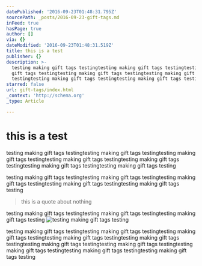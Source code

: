 ```yaml
---
datePublished: '2016-09-23T01:48:31.795Z'
sourcePath: _posts/2016-09-23-gift-tags.md
inFeed: true
hasPage: true
author: []
via: {}
dateModified: '2016-09-23T01:48:31.519Z'
title: this is a test
publisher: {}
description: >-
  testing making gift tags testingtesting making gift tags testingtesting making
  gift tags testingtesting making gift tags testingtesting making gift tags
  testingtesting making gift tags testingtesting making gift tags testing
starred: false
url: gift-tags/index.html
_context: 'http://schema.org'
_type: Article

---
```

# this is a test

testing making gift tags testingtesting making gift tags testingtesting making gift tags testingtesting making gift tags testingtesting making gift tags testingtesting making gift tags testingtesting making gift tags testing

testing making gift tags testingtesting making gift tags testingtesting making gift tags testingtesting making gift tags testingtesting making gift tags testing

> this is a quote about nothing

testing making gift tags testingtesting making gift tags testingtesting making gift tags testing
![testing making gift tags testing](https://the-grid-user-content.s3-us-west-2.amazonaws.com/78ae0bf1-665e-445a-9e24-4fe61f7ccfc2.jpg)

testing making gift tags testingtesting making gift tags testingtesting making gift tags testingtesting making gift tags testingtesting making gift tags testingtesting making gift tags testingtesting making gift tags testingtesting making gift tags testingtesting making gift tags testingtesting making gift tags testing